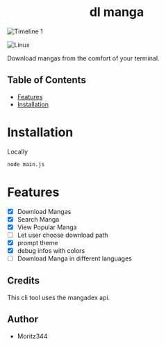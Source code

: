 <h1 align="center">dl manga</h1>

![Timeline 1](https://github.com/user-attachments/assets/65816e98-0334-4cb9-9770-67e71645cfca)

![Linux](https://img.shields.io/badge/Linux-FCC624?style=for-the-badge&logo=linux&logoColor=black)



Download mangas from the comfort of your terminal.

## Table of Contents

- [Features](#features)
- [Installation](#installation)

# Installation
Locally
```bash
node main.js
```

# Features
- [x] Download Mangas
- [x] Search Manga
- [x] View Popular Manga  
- [ ] Let user choose download path
- [x] prompt theme
- [x] debug infos with colors
- [ ] Download Manga in different languages
## Credits
This cli tool uses the mangadex api.

## Author
- Moritz344
